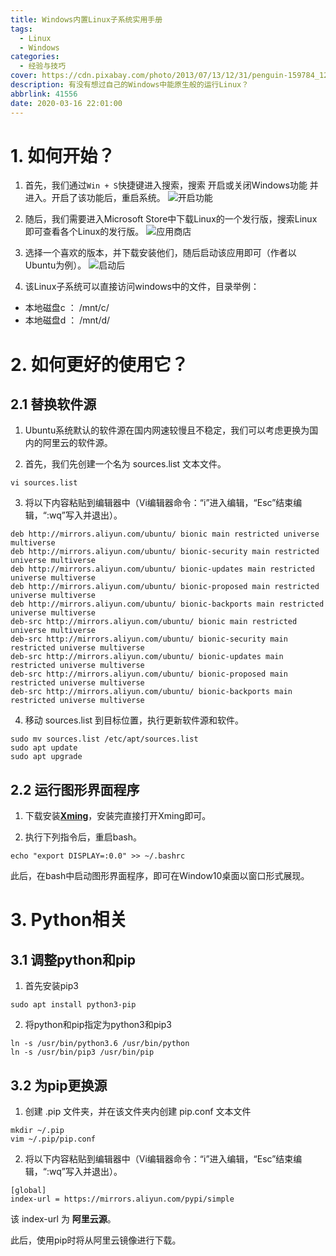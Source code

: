 ```yaml
---
title: Windows内置Linux子系统实用手册
tags:
  - Linux
  - Windows
categories:
  - 经验与技巧
cover: https://cdn.pixabay.com/photo/2013/07/13/12/31/penguin-159784_1280.png
description: 有没有想过自己的Windows中能原生般的运行Linux？
abbrlink: 41556
date: 2020-03-16 22:01:00
---
```


# 1. 如何开始？
1. 首先，我们通过`Win + S`快捷键进入搜索，搜索 开启或关闭Windows功能 并进入。开启了该功能后，重启系统。
![开启功能](https://zhongshijie.gitee.io/mirrors-pic/img/20200317175850.jpg)

2. 随后，我们需要进入Microsoft Store中下载Linux的一个发行版，搜索Linux即可查看各个Linux的发行版。
![应用商店](https://zhongshijie.gitee.io/mirrors-pic/img/20200317180238.jpg)

3. 选择一个喜欢的版本，并下载安装他们，随后启动该应用即可（作者以Ubuntu为例）。
![启动后](https://zhongshijie.gitee.io/mirrors-pic/img/20200317180327.jpg)

4. 该Linux子系统可以直接访问windows中的文件，目录举例：
  - 本地磁盘c ： /mnt/c/
  - 本地磁盘d ： /mnt/d/


# 2. 如何更好的使用它？ 
## 2.1 替换软件源
1. Ubuntu系统默认的软件源在国内网速较慢且不稳定，我们可以考虑更换为国内的阿里云的软件源。

2. 首先，我们先创建一个名为 sources.list 文本文件。
```shell
vi sources.list
```

3. 将以下内容粘贴到编辑器中（Vi编辑器命令：“i”进入编辑，“Esc”结束编辑，“:wq”写入并退出）。
```vi
deb http://mirrors.aliyun.com/ubuntu/ bionic main restricted universe multiverse
deb http://mirrors.aliyun.com/ubuntu/ bionic-security main restricted universe multiverse
deb http://mirrors.aliyun.com/ubuntu/ bionic-updates main restricted universe multiverse
deb http://mirrors.aliyun.com/ubuntu/ bionic-proposed main restricted universe multiverse
deb http://mirrors.aliyun.com/ubuntu/ bionic-backports main restricted universe multiverse
deb-src http://mirrors.aliyun.com/ubuntu/ bionic main restricted universe multiverse
deb-src http://mirrors.aliyun.com/ubuntu/ bionic-security main restricted universe multiverse
deb-src http://mirrors.aliyun.com/ubuntu/ bionic-updates main restricted universe multiverse
deb-src http://mirrors.aliyun.com/ubuntu/ bionic-proposed main restricted universe multiverse
deb-src http://mirrors.aliyun.com/ubuntu/ bionic-backports main restricted universe multiverse
```

4. 移动 sources.list 到目标位置，执行更新软件源和软件。
```
sudo mv sources.list /etc/apt/sources.list
sudo apt update
sudo apt upgrade
```

## 2.2 运行图形界面程序
1. 下载安装[**Xming**](https://zhongshijie.coding.net/s/ae5900ca-9554-4110-aea6-0ec5c59725ff)，安装完直接打开Xming即可。

2. 执行下列指令后，重启bash。
```
echo "export DISPLAY=:0.0" >> ~/.bashrc
```
此后，在bash中启动图形界面程序，即可在Window10桌面以窗口形式展现。


# 3. Python相关
## 3.1 调整python和pip
1. 首先安装pip3
```
sudo apt install python3-pip
```

2. 将python和pip指定为python3和pip3
```
ln -s /usr/bin/python3.6 /usr/bin/python
ln -s /usr/bin/pip3 /usr/bin/pip
```

## 3.2 为pip更换源
1. 创建 .pip 文件夹，并在该文件夹内创建 pip.conf 文本文件
```
mkdir ~/.pip
vim ~/.pip/pip.conf
```

2. 将以下内容粘贴到编辑器中（Vi编辑器命令：“i”进入编辑，“Esc”结束编辑，“:wq”写入并退出）。
```
[global]
index-url = https://mirrors.aliyun.com/pypi/simple
```
该 index-url 为 **阿里云源**。

此后，使用pip时将从阿里云镜像进行下载。
